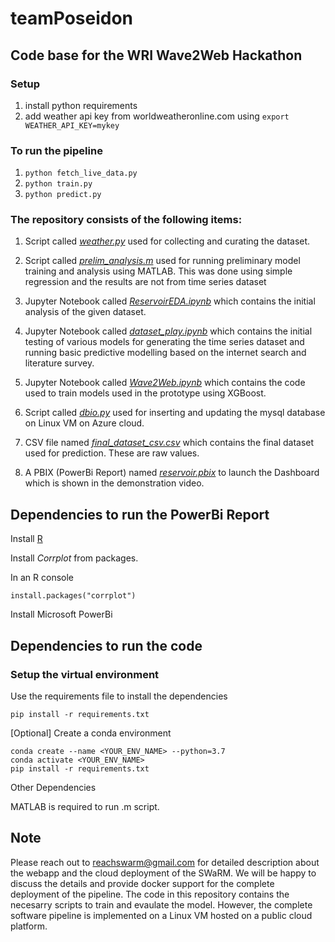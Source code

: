 # teamPoseidon
## Code base for the WRI Wave2Web Hackathon 

### Setup
1. install python requirements
2. add weather api key from worldweatheronline.com using `export WEATHER_API_KEY=mykey`

### To run the pipeline

1. `python fetch_live_data.py`
2. `python train.py`
3. `python predict.py `


### The repository consists of the following items:

1. Script called [*weather.py*](https://github.com/goelshivam1210/teamPoseidon/blob/main/weather.py) used for collecting and curating the dataset.
   
2. Script called [*prelim_analysis.m*](https://github.com/goelshivam1210/teamPoseidon/blob/main/prelim_analysis.m) used for running preliminary model training and analysis using MATLAB. This was done using simple regression and the results are not from time series dataset 

3. Jupyter Notebook called [*ReservoirEDA.ipynb*](https://github.com/goelshivam1210/teamPoseidon/blob/main/ReservoirEDA.ipynb) which contains the initial analysis of the given dataset.

4. Jupyter Notebook called [*dataset_play.ipynb*](https://github.com/goelshivam1210/teamPoseidon/blob/main/ReservoirEDA.ipynb) which contains the initial testing of various models for generating the time series dataset and running basic predictive modelling based on the internet search and literature survey.

5. Jupyter Notebook called [*Wave2Web.ipynb*](https://github.com/goelshivam1210/teamPoseidon/blob/main/wave2web.py) which contains the code used to train models used in the prototype using XGBoost.

6. Script called [*dbio.py*](https://github.com/goelshivam1210/teamPoseidon/blob/main/dbio.py) used for inserting and updating the mysql database on Linux VM on Azure cloud.

7. CSV file named [*final_dataset_csv.csv*](https://github.com/goelshivam1210/teamPoseidon/blob/main/final_dataset_csv.csv) which contains the final dataset used for prediction. These are raw values.

8. A PBIX (PowerBi Report) named [*reservoir.pbix*](https://github.com/goelshivam1210/teamPoseidon/blob/main/reservoir.pbix) to launch the Dashboard which is shown in the demonstration video.

## Dependencies to run the PowerBi Report

Install [R](https://cran.r-project.org/bin/windows/base/R-4.1.0-win.exe) 

Install *Corrplot* from packages.

In an R console

`install.packages("corrplot")`

Install Microsoft PowerBi


## Dependencies to run the code


### Setup the virtual environment

Use the requirements file to install the dependencies 

`pip install -r requirements.txt`

[Optional] Create a conda environment

`conda create --name <YOUR_ENV_NAME> --python=3.7` <BR>
`conda activate <YOUR_ENV_NAME>` <BR>
`pip install -r requirements.txt` <BR>

Other Dependencies

MATLAB is required to run .m script.

## Note

Please reach out to reachswarm@gmail.com for detailed description about the webapp and the cloud deployment of the SWaRM. We will be happy to discuss the details and provide docker support for the complete deployment of the pipeline. The code in this repository contains the necesarry scripts to train and evaulate the model. However, the complete software pipeline is implemented on a Linux VM hosted on a public cloud platform. 



